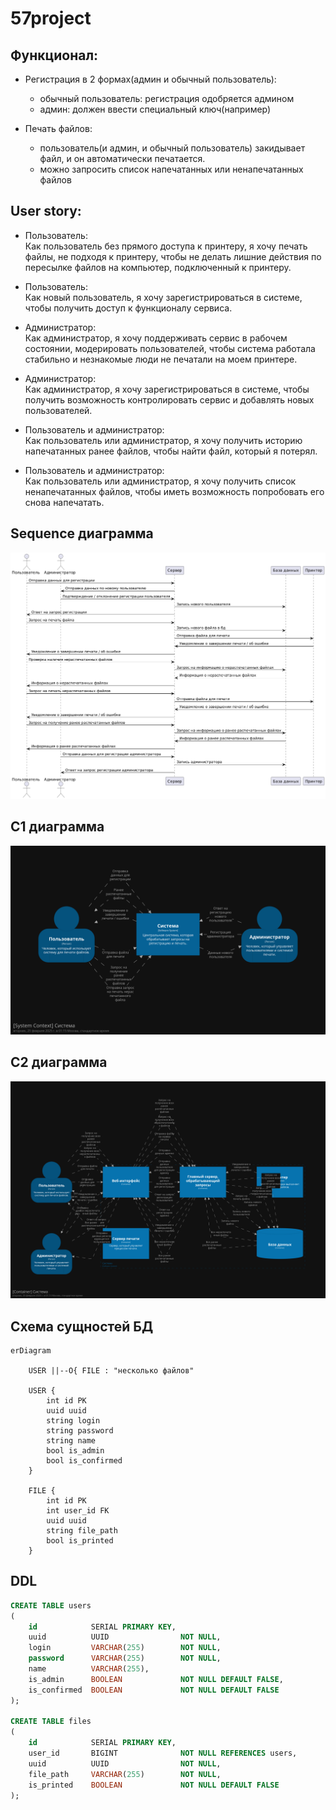 # 57project
## Функционал:

- Регистрация в 2 формах(админ и обычный пользователь):
  - обычный пользователь: регистрация одобряется админом
  - админ: должен ввести специальный ключ(например)

- Печать файлов:
  - пользователь(и админ, и обычный пользователь) закидывает файл, и он автоматически печатается.
  - можно запросить список напечатанных или ненапечатанных файлов

## User  story:
- Пользователь: <br />
  Как пользователь без прямого доступа к принтеру, я хочу печать файлы, не подходя к принтеру, чтобы не делать лишние действия по пересылке файлов на компьютер, подключенный к принтеру.

- Пользователь: <br />
  Как новый пользователь, я хочу зарегистрироваться в системе, чтобы получить доступ к функционалу сервиса.

- Администратор: <br />
  Как администратор, я хочу поддерживать сервис в рабочем состоянии, модерировать пользователей, чтобы система работала стабильно и незнакомые люди не печатали на моем принтере.

- Администратор: <br />
  Как администратор, я хочу зарегистрироваться в системе, чтобы получить возможность контролировать сервис и добавлять новых пользователей.

- Пользователь и администратор: <br />
  Как пользователь или администратор, я хочу получить историю напечатанных ранее файлов, чтобы найти файл, который я потерял.

- Пользователь и администратор: <br />
  Как пользователь или администратор, я хочу получить список ненапечатанных файлов, чтобы иметь возможность попробовать его снова напечатать.

## Sequence диаграмма
![alt text](https://github.com/krup4/57project/blob/master/sequence_diagram.png)

## C1 диаграмма
![alt text](https://github.com/krup4/57project/blob/master/c1.png)

## C2 диаграмма
![alt text](https://github.com/krup4/57project/blob/master/c2.png)

## Схема сущностей БД
```mermaid
erDiagram

    USER ||--O{ FILE : "несколько файлов"

    USER {
        int id PK
        uuid uuid
        string login
        string password
        string name
        bool is_admin
        bool is_confirmed
    }

    FILE {
        int id PK
        int user_id FK
        uuid uuid
        string file_path
        bool is_printed
    }
```

## DDL
```sql
CREATE TABLE users
(
    id            SERIAL PRIMARY KEY,
    uuid          UUID                NOT NULL,
    login         VARCHAR(255)        NOT NULL,
    password      VARCHAR(255)        NOT NULL,
    name          VARCHAR(255),
    is_admin      BOOLEAN             NOT NULL DEFAULT FALSE,
    is_confirmed  BOOLEAN             NOT NULL DEFAULT FALSE
);

CREATE TABLE files
(
    id            SERIAL PRIMARY KEY,
    user_id       BIGINT              NOT NULL REFERENCES users,
    uuid          UUID                NOT NULL,
    file_path     VARCHAR(255)        NOT NULL,
    is_printed    BOOLEAN             NOT NULL DEFAULT FALSE
);

```